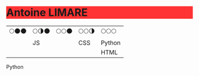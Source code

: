 <h1>Antoine LIMARE</h1>

<table>
  <tr><td>🌕🌑🌑</td>
      <td>🌕🌗🌑</td>
      <td>🌕🌕🌑</td>
      <td>🌕🌕🌗</td>
      <td>🌕🌕🌕</td></tr>
    
  <tr><td></td>
      <td>JS</td>
      <td></td>
      <td>CSS</td>
      <td>Python</td></tr>
  <tr><td></td>
      <td></td>
      <td></td>
      <td></td>
      <td>HTML</td></tr>
</table>

<p>Python</p>



<style>
  h1{ 
    background-color: #ff3333;
  }
</style>
